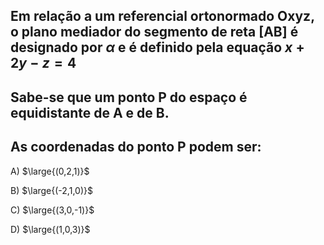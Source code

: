 ## Em relação a um referencial ortonormado Oxyz, o plano mediador do segmento de reta [AB] é designado por $\alpha$ e é definido pela equação $x+2y-z= 4$
## Sabe-se que um ponto P do espaço é equidistante de A e de B.
## As coordenadas do ponto P podem ser:

A) $\large{(0,2,1)}$

B) $\large{(-2,1,0)}$

C) $\large{(3,0,-1)}$

D) $\large{(1,0,3)}$

